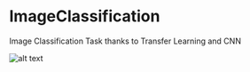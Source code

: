 # ImageClassification
Image Classification Task thanks to Transfer Learning and CNN

![alt text](https://raw.githubusercontent.com/FlavioLorenzi/ImageClassification/images/img2.png)
